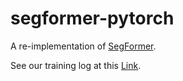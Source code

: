 # segformer-pytorch
A re-implementation of [SegFormer](https://github.com/NVlabs/SegFormer).

See our training log at this [Link](./test.log).
